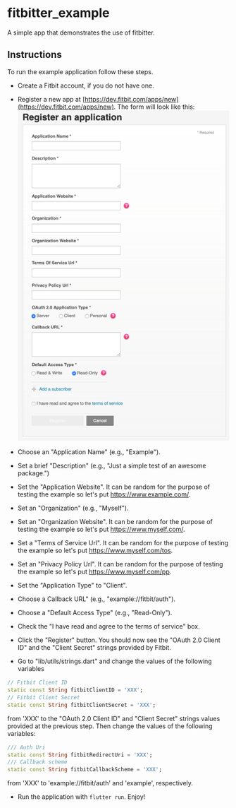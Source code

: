 # fitbitter_example

A simple app that demonstrates the use of fitbitter.

## Instructions

To run the example application follow these steps.

* Create a Fitbit account, if you do not have one.
* Register a new app at [https://dev.fitbit.com/apps/new](https://dev.fitbit.com/apps/new).
  The form will look like this: 
  ![Fitbit App Registration Form](fitbitAppRegistrationForm.png)
  
* Choose an "Application Name" (e.g., "Example").
* Set a brief "Description" (e.g., "Just a simple test of an awesome package.")
* Set the "Application Website". It can be random for the purpose of testing the example so let's put https://www.example.com/.
* Set an "Organization" (e.g., "Myself").
* Set an "Organization Website". It can be random for the purpose of testing the example so let's put https://www.myself.com/.
* Set a "Terms of Service Url". It can be random for the purpose of testing the example so let's put https://www.myself.com/tos.
* Set an "Privacy Policy Url". It can be random for the purpose of testing the example so let's put https://www.myself.com/pp.
* Set the "Application Type" to "Client".
* Choose a Callback URL" (e.g., "example://fitbit/auth").
* Choose a "Default Access Type" (e.g., "Read-Only").
* Check the "I have read and agree to the terms of service" box.
* Click the "Register" button. You should now see the "OAuth 2.0 Client ID" and the "Client Secret" strings provided by Fitbit.
* Go to "lib/utils/strings.dart" and change the values of the following variables 
```dart
// Fitbit Client ID
static const String fitbitClientID = 'XXX';
// Fitbit Client Secret
static const String fitbitClientSecret = 'XXX';
  ```
from 'XXX' to the "OAuth 2.0 Client ID" and "Client Secret" strings values provided at the previous step.
Then change the values of the following variables:
```dart
/// Auth Uri
static const String fitbitRedirectUri = 'XXX';
/// Callback scheme
static const String fitbitCallbackScheme = 'XXX';
```
from 'XXX' to 'example://fitbit/auth' and 'example', respectively.
* Run the application with `flutter run`. Enjoy!
  
